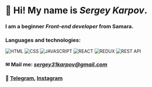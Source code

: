 # 👋 Hi! My name is *Sergey Karpov*. 

### I am a beginner *Front-end developer* from Samara.

### Languages and technologies:

![HTML](https://img.shields.io/badge/-HTML-090909?style=for-the-badge&logo=html5)
![CSS](https://img.shields.io/badge/-CSS-090909?style=for-the-badge&logo=css3)
![JAVASCRIPT](https://img.shields.io/badge/-JAVASCRIPT-090909?style=for-the-badge&logo=JAVASCRIPT)
![REACT](https://img.shields.io/badge/-REACT-090909?style=for-the-badge&logo=REACT)
![REDUX](https://img.shields.io/badge/-REDUX-090909?style=for-the-badge&logo=REDUX)
![REST API](https://img.shields.io/badge/-REST_API-090909?style=for-the-badge&logo=REST_API)

### &#9993; Mail me: *sergey31karpov@gmail.com*
### 💬 [Telegram](https://t.me/sergey_karpov31), [Instagram](https://www.instagram.com/sergey_karpov_/)



<!--
**serg31mem/serg31mem** is a ✨ _special_ ✨ repository because its `README.md` (this file) appears on your GitHub profile.

Here are some ideas to get you started:
### Hi there 👋

- 🔭 I’m currently working on ...
- 🌱 I’m currently learning ...
- 👯 I’m looking to collaborate on ...
- 🤔 I’m looking for help with ...
- 💬 Ask me about ...
- 📫 How to reach me: ...
- 😄 Pronouns: ...
- ⚡ Fun fact: ...
-->
